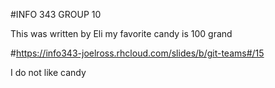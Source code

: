 #INFO 343 GROUP 10

This was written by Eli 
my favorite candy is 100 grand

#https://info343-joelross.rhcloud.com/slides/b/git-teams#/15


I do not like candy
